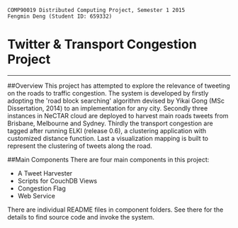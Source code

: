 	COMP90019 Distributed Computing Project, Semester 1 2015
	Fengmin Deng (Student ID: 659332)


# Twitter & Transport Congestion Project
----------

##Overview
This project has attempted to explore the relevance of tweeting on the roads to traffic congestion. The system is developed by firstly adopting the 'road block searching' algorithm devised by Yikai Gong (MSc Dissertation, 2014) to an implementation for any city. Secondly three instances in NeCTAR cloud are deployed to harvest main roads tweets from Brisbane, Melbourne and Sydney. Thirdly the transport congestion are tagged after running ELKI (release 0.6), a clustering application with customized distance function. Last a visualization mapping is built to represent the clustering of tweets along the road.

##Main Components
There are four main components in this project:

- A Tweet Harvester
- Scripts for CouchDB Views
- Congestion Flag
- Web Service

There are individual README files in component folders. See there for the details to find source code and invoke the system.
